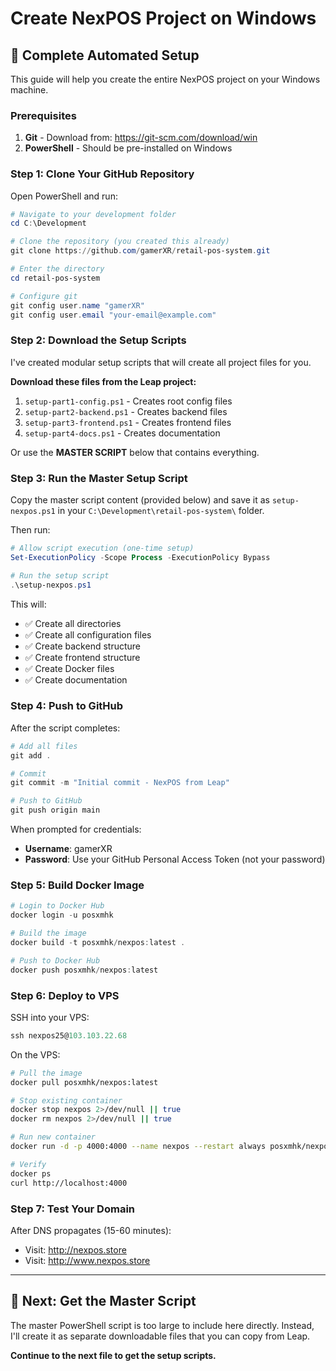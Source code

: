 # Create NexPOS Project on Windows

## 🚀 Complete Automated Setup

This guide will help you create the entire NexPOS project on your Windows machine.

### Prerequisites

1. **Git** - Download from: https://git-scm.com/download/win
2. **PowerShell** - Should be pre-installed on Windows

### Step 1: Clone Your GitHub Repository

Open PowerShell and run:

```powershell
# Navigate to your development folder
cd C:\Development

# Clone the repository (you created this already)
git clone https://github.com/gamerXR/retail-pos-system.git

# Enter the directory
cd retail-pos-system

# Configure git
git config user.name "gamerXR"
git config user.email "your-email@example.com"
```

### Step 2: Download the Setup Scripts

I've created modular setup scripts that will create all project files for you.

**Download these files from the Leap project:**

1. `setup-part1-config.ps1` - Creates root config files
2. `setup-part2-backend.ps1` - Creates backend files
3. `setup-part3-frontend.ps1` - Creates frontend files
4. `setup-part4-docs.ps1` - Creates documentation

Or use the **MASTER SCRIPT** below that contains everything.

### Step 3: Run the Master Setup Script

Copy the master script content (provided below) and save it as `setup-nexpos.ps1` in your `C:\Development\retail-pos-system\` folder.

Then run:

```powershell
# Allow script execution (one-time setup)
Set-ExecutionPolicy -Scope Process -ExecutionPolicy Bypass

# Run the setup script
.\setup-nexpos.ps1
```

This will:
- ✅ Create all directories
- ✅ Create all configuration files
- ✅ Create backend structure
- ✅ Create frontend structure  
- ✅ Create Docker files
- ✅ Create documentation

### Step 4: Push to GitHub

After the script completes:

```powershell
# Add all files
git add .

# Commit
git commit -m "Initial commit - NexPOS from Leap"

# Push to GitHub
git push origin main
```

When prompted for credentials:
- **Username**: gamerXR
- **Password**: Use your GitHub Personal Access Token (not your password)

### Step 5: Build Docker Image

```powershell
# Login to Docker Hub
docker login -u posxmhk

# Build the image
docker build -t posxmhk/nexpos:latest .

# Push to Docker Hub
docker push posxmhk/nexpos:latest
```

### Step 6: Deploy to VPS

SSH into your VPS:

```powershell
ssh nexpos25@103.103.22.68
```

On the VPS:

```bash
# Pull the image
docker pull posxmhk/nexpos:latest

# Stop existing container
docker stop nexpos 2>/dev/null || true
docker rm nexpos 2>/dev/null || true

# Run new container
docker run -d -p 4000:4000 --name nexpos --restart always posxmhk/nexpos:latest

# Verify
docker ps
curl http://localhost:4000
```

### Step 7: Test Your Domain

After DNS propagates (15-60 minutes):
- Visit: http://nexpos.store
- Visit: http://www.nexpos.store

---

## 📝 Next: Get the Master Script

The master PowerShell script is too large to include here directly. Instead, I'll create it as separate downloadable files that you can copy from Leap.

**Continue to the next file to get the setup scripts.**
